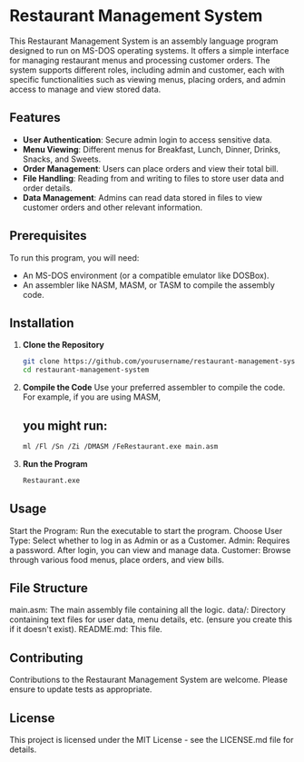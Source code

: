 # Restaurant Management System

This Restaurant Management System is an assembly language program designed to run on MS-DOS operating systems. It offers a simple interface for managing restaurant menus and processing customer orders. The system supports different roles, including admin and customer, each with specific functionalities such as viewing menus, placing orders, and admin access to manage and view stored data.

## Features

- **User Authentication**: Secure admin login to access sensitive data.
- **Menu Viewing**: Different menus for Breakfast, Lunch, Dinner, Drinks, Snacks, and Sweets.
- **Order Management**: Users can place orders and view their total bill.
- **File Handling**: Reading from and writing to files to store user data and order details.
- **Data Management**: Admins can read data stored in files to view customer orders and other relevant information.

## Prerequisites

To run this program, you will need:
- An MS-DOS environment (or a compatible emulator like DOSBox).
- An assembler like NASM, MASM, or TASM to compile the assembly code.

## Installation

1. **Clone the Repository**
   ```bash
   git clone https://github.com/yourusername/restaurant-management-system.git
   cd restaurant-management-system
   
2. **Compile the Code**
   Use your preferred assembler to compile the code. For example, if you are using MASM,
   ## you might run:
   ```bash
   ml /Fl /Sn /Zi /DMASM /FeRestaurant.exe main.asm

1. **Run the Program**
   ```bash
   Restaurant.exe


## Usage

Start the Program: Run the executable to start the program.
Choose User Type: Select whether to log in as Admin or as a Customer.
Admin: Requires a password. After login, you can view and manage data.
Customer: Browse through various food menus, place orders, and view bills.


## File Structure
main.asm: The main assembly file containing all the logic.
data/: Directory containing text files for user data, menu details, etc. (ensure you create this if it doesn't exist).
README.md: This file.

## Contributing
Contributions to the Restaurant Management System are welcome. Please ensure to update tests as appropriate.

## License
This project is licensed under the MIT License - see the LICENSE.md file for details.
